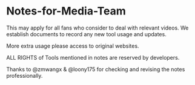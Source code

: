 # Notes-for-Media-Team

This may apply for all fans who consider to deal with relevant videos. 
We establish documents to record any new tool usage and updates.

More extra usage please access to original websites.

ALL RIGHTS of Tools mentioned in notes are reserved by developers. 

Thanks to @zmwangx & @loony175 for checking and revising the notes professionally.
